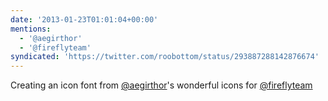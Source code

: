 ```yaml
---
date: '2013-01-23T01:01:04+00:00'
mentions:
  - '@aegirthor'
  - '@fireflyteam'
syndicated: 'https://twitter.com/roobottom/status/293887288142876674'
---
```

Creating an icon font from [@aegirthor](https://twitter.com/@aegirthor)'s wonderful icons for [@fireflyteam](https://twitter.com/@fireflyteam)
